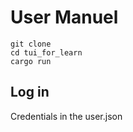 # User Manuel 

```
git clone 
cd tui_for_learn
cargo run
```

## Log in 
Credentials in the user.json

